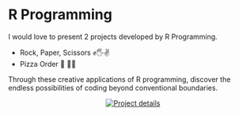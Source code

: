 # R Programming

I would love to present 2 projects developed by R Programming.
- Rock, Paper, Scissors ✊🖐️✌️
- Pizza Order 🍕 🍅🧀

Through these creative applications of R programming, discover the endless possibilities of coding beyond conventional boundaries.

<div align="center">
  
[![Project details](https://img.shields.io/badge/%E2%9E%A1%EF%B8%8FProject%20details%E2%AC%85%EF%B8%8F%20-%09%09%23666666?style=for-the-badge)](https://colab.research.google.com/drive/1HlgEMcYgo-5qWUtL-v4yjM9D0mt1PVJK?authuser=1#scrollTo=LShe7oya9Mip&uniqifier=2)

</div>
